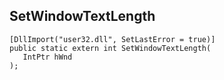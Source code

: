 ## SetWindowTextLength

```
[DllImport("user32.dll", SetLastError = true)]
public static extern int SetWindowTextLength(
   IntPtr hWnd
);
```

